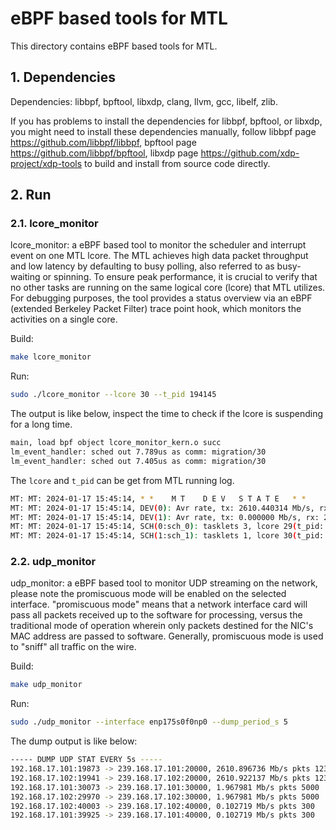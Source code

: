 # eBPF based tools for MTL

This directory contains eBPF based tools for MTL.

## 1. Dependencies

Dependencies: libbpf, bpftool, libxdp, clang, llvm, gcc, libelf, zlib.

If you has problems to install the dependencies for libbpf, bpftool, or libxdp, you might need to install these dependencies manually, follow libbpf page <https://github.com/libbpf/libbpf>, bpftool page <https://github.com/libbpf/bpftool>, libxdp page <https://github.com/xdp-project/xdp-tools> to build and install from source code directly.

## 2. Run

### 2.1. lcore_monitor

lcore_monitor: a eBPF based tool to monitor the scheduler and interrupt event on one MTL lcore. The MTL achieves high data packet throughput and low latency by defaulting to busy polling, also referred to as busy-waiting or spinning.
To ensure peak performance, it is crucial to verify that no other tasks are running on the same logical core (lcore) that MTL utilizes. For debugging purposes, the tool provides a status overview via an eBPF (extended Berkeley Packet Filter) trace point hook, which monitors the activities on a single core.

Build:

```bash
make lcore_monitor
```
Run:

```bash
sudo ./lcore_monitor --lcore 30 --t_pid 194145
```

The output is like below, inspect the time to check if the lcore is suspending for a long time.

```bash
main, load bpf object lcore_monitor_kern.o succ
lm_event_handler: sched out 7.789us as comm: migration/30
lm_event_handler: sched out 7.405us as comm: migration/30
```

The `lcore` and `t_pid` can be get from MTL running log.

```bash
MT: MT: 2024-01-17 15:45:14, * *    M T    D E V   S T A T E   * *
MT: MT: 2024-01-17 15:45:14, DEV(0): Avr rate, tx: 2610.440314 Mb/s, rx: 0.000278 Mb/s, pkts, tx: 2465879, rx: 6
MT: MT: 2024-01-17 15:45:14, DEV(1): Avr rate, tx: 0.000000 Mb/s, rx: 2602.470600 Mb/s, pkts, tx: 0, rx: 2465811
MT: MT: 2024-01-17 15:45:14, SCH(0:sch_0): tasklets 3, lcore 29(t_pid: 190637), avg loop 105 ns
MT: MT: 2024-01-17 15:45:14, SCH(1:sch_1): tasklets 1, lcore 30(t_pid: 190638), avg loop 45 ns
```

### 2.2. udp_monitor

udp_monitor: a eBPF based tool to monitor UDP streaming on the network, please note the promiscuous mode will be enabled on the selected interface.
"promiscuous mode" means that a network interface card will pass all packets received up to the software for processing, versus the traditional mode of operation wherein only packets destined for the NIC's MAC address are passed to software. Generally, promiscuous mode is used to "sniff" all traffic on the wire.

Build:

```bash
make udp_monitor
```
Run:

```bash
sudo ./udp_monitor --interface enp175s0f0np0 --dump_period_s 5
```

The dump output is like below:

```bash
----- DUMP UDP STAT EVERY 5s -----
192.168.17.101:19873 -> 239.168.17.101:20000, 2610.896736 Mb/s pkts 1233168
192.168.17.102:19941 -> 239.168.17.102:20000, 2610.922137 Mb/s pkts 1233180
192.168.17.101:30073 -> 239.168.17.101:30000, 1.967981 Mb/s pkts 5000
192.168.17.102:29970 -> 239.168.17.102:30000, 1.967981 Mb/s pkts 5000
192.168.17.102:40003 -> 239.168.17.102:40000, 0.102719 Mb/s pkts 300
192.168.17.101:39925 -> 239.168.17.101:40000, 0.102719 Mb/s pkts 300
```
